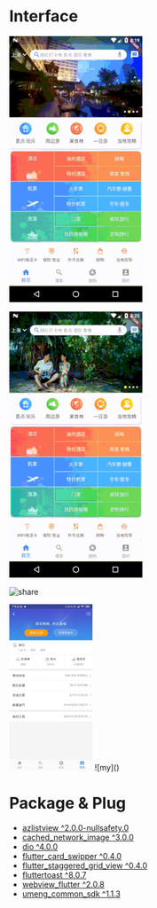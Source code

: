 # Interface

![Home Page](https://raw.githubusercontent.com/KurisuZhang/Travel_Mobile_App_Flutter/main/resultShow/homepage.gif)

![search](https://raw.githubusercontent.com/KurisuZhang/Travel_Mobile_App_Flutter/main/resultShow/search.gif)

![share](https://raw.githubusercontent.com/KurisuZhang/Travel_Mobile_App_Flutter/main/resultShow/travel.gif)

<img src="https://raw.githubusercontent.com/KurisuZhang/Travel_Mobile_App_Flutter/main/resultShow/my.jpg"  width="" height="300">
![my]()


# Package & Plug

- [azlistview ^2.0.0-nullsafety.0](https://pub.flutter-io.cn/packages/azlistview)
- [cached_network_image ^3.0.0](https://pub.flutter-io.cn/packages/cached_network_image)
- [dio ^4.0.0](https://pub.flutter-io.cn/packages/dio)
- [flutter_card_swipper ^0.4.0](https://pub.flutter-io.cn/packages/flutter_card_swipper)
- [flutter_staggered_grid_view ^0.4.0](https://pub.flutter-io.cn/packages/flutter_staggered_grid_view)
- [fluttertoast ^8.0.7](https://pub.flutter-io.cn/packages/fluttertoast)
- [webview_flutter ^2.0.8](https://pub.flutter-io.cn/packages/webview_flutter)
- [umeng_common_sdk ^1.1.3](https://pub.flutter-io.cn/packages/umeng_common_sdk)
